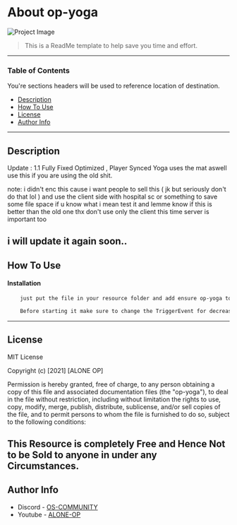 # About op-yoga

![Project Image](https://cdn.discordapp.com/attachments/447021738484826112/830093758385094706/jho87pm42uc-HD.jpg)

> This is a ReadMe template to help save you time and effort.

---

### Table of Contents
You're sections headers will be used to reference location of destination.

- [Description](#description)
- [How To Use](#how-to-use)
- [License](#license)
- [Author Info](#author-info)
---

## Description

Update : 1.1 Fully Fixed Optimized , Player Synced Yoga uses the mat aswell use this if you are using the old shit.

note: i didn't enc this cause i want people to sell this ( jk but seriously don't do that lol ) and use the client side with hospital sc or something to save some file space if u know what i mean test it and lemme know if this is better than the old one thx don't use only the client this time server is important too 

i will update it again soon..
---

## How To Use

#### Installation

```html
    just put the file in your resource folder and add ensure op-yoga to your server.cfg and/or you can use the client and server with other file to save some file space
```
```html
    Before starting it make sure to change the TriggerEvent for decreasing stress to your hud or whatever kind of stress system You use
```
---

## License

MIT License

Copyright (c) [2021] [ALONE OP]

Permission is hereby granted, free of charge, to any person obtaining a copy
of this file and associated documentation files (the "op-yoga"), to deal
in the file without restriction, including without limitation the rights
to use, copy, modify, merge, publish, distribute, sublicense, and/or sell
copies of the file, and to permit persons to whom the file is
furnished to do so, subject to the following conditions:

This Resource is completely Free and Hence Not to be Sold to anyone in under any Circumstances.
---

## Author Info

- Discord - [OS-COMMUNITY](https://discord.io/OSCOMMUNITY)
- Youtube - [ALONE-OP](https://www.youtube.com/channel/UCat7aDkSWObN3V0HC1sY-9w)
